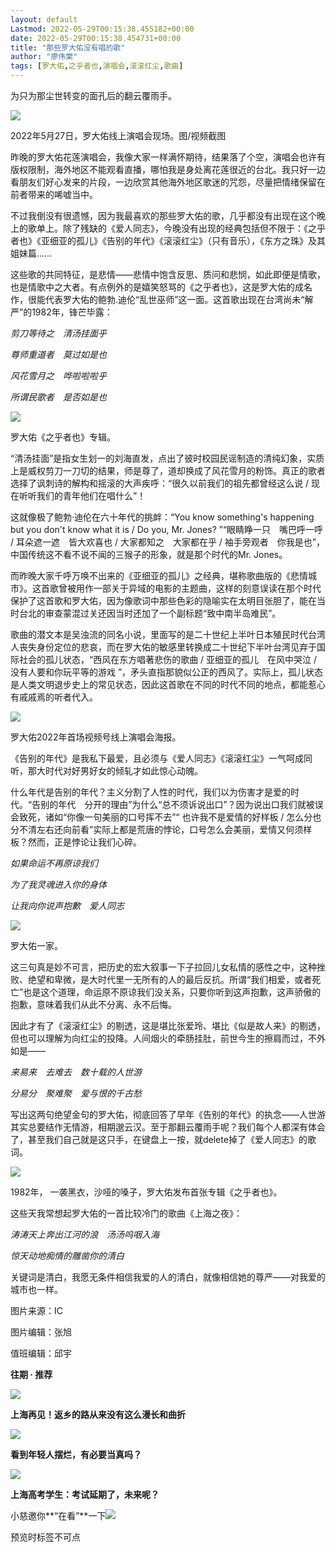 ```yaml
---
layout: default
Lastmod: 2022-05-29T00:15:38.455182+00:00
date: 2022-05-29T00:15:38.454731+00:00
title: "那些罗大佑没有唱的歌"
author: "廖伟棠"
tags: [罗大佑,之乎者也,演唱会,滚滚红尘,歌曲]
---
```


为只为那尘世转变的面孔后的翻云覆雨手。

![](https://images.weserv.nl/?url=https%3A//mmbiz.qpic.cn/mmbiz_jpg/VGSensn6AX2DMVeRxojGZJ5iamhHHBR1VQlHdgedibsKiaiboXiaoCU8sfbYJPL0aYlHqxBvh1aIMVxB6M5xpkD1Rmw/640%3Fwx_fmt%3Djpeg)

2022年5月27日，罗大佑线上演唱会现场。图/视频截图

  

昨晚的罗大佑花莲演唱会，我像大家一样满怀期待，结果落了个空，演唱会也许有版权限制，海外地区不能观看直播，哪怕我是身处离花莲很近的台北。我只好一边看朋友们好心发来的片段，一边欣赏其他海外地区歌迷的咒怨，尽量把情绪保留在前者带来的唏嘘当中。  

  

不过我倒没有很遗憾，因为我最喜欢的那些罗大佑的歌，几乎都没有出现在这个晚上的歌单上。除了残缺的《爱人同志》，今晚没有出现的经典包括但不限于：《之乎者也》《亚细亚的孤儿》《告别的年代》《滚滚红尘》（只有音乐），《东方之珠》及其姐妹篇……

  

这些歌的共同特征，是悲情——悲情中饱含反思、质问和悲悯，如此即便是情歌，也是情歌中之大者。有点例外的是嬉笑怒骂的《之乎者也》，这是罗大佑的成名作，很能代表罗大佑的鲍勃.迪伦“乱世巫师”这一面。这首歌出现在台湾尚未“解严”的1982年，锋芒毕露：

  

_剪刀等待之　清汤挂面乎_

_尊师重道者　莫过如是也_

_风花雪月之　哗啦啦啦乎_

_所谓民歌者　是否如是也_

  

![](https://images.weserv.nl/?url=https%3A//mmbiz.qpic.cn/mmbiz_jpg/VGSensn6AX2DMVeRxojGZJ5iamhHHBR1V5IcTAfyibUezUfhHEneic4lJiazeWqgcvNW72gMy0Yqfd8QDqbveHmAUg/640%3Fwx_fmt%3Djpeg)

罗大佑《之乎者也》专辑。  

  

“清汤挂面”是指女生划一的刘海直发，点出了彼时校园民谣制造的清纯幻象，实质上是威权剪刀一刀切的结果，师是尊了，道却换成了风花雪月的粉饰。真正的歌者选择了讽刺诗的解构和摇滚的大声疾呼：“很久以前我们的祖先都曾经这么说 / 现在听听我们的青年他们在唱什么”！

  

这就像极了鲍勃·迪伦在六十年代的挑衅：“You know something's happening but you don't know what it is / Do you, Mr. Jones? ”“眼睛睁一只　嘴巴呼一呼 / 耳朵遮一遮　皆大欢喜也 / 大家都知之　大家都在乎 / 袖手旁观者　你我是也”，中国传统这不看不说不闻的三猴子的形象，就是那个时代的Mr. Jones。

  

而昨晚大家千呼万唤不出来的《亚细亚的孤儿》之经典，堪称歌曲版的《悲情城市》。这首歌曾被用作一部关于异域的电影的主题曲，这样的刻意误读在那个时代保护了这首歌和罗大佑，因为像歌词中那些色彩的隐喻实在太明目张胆了，能在当时台北的审查蒙混过关还因当时还加了一个副标题“致中南半岛难民”。

  

歌曲的潜文本是吴浊流的同名小说，里面写的是二十世纪上半叶日本殖民时代台湾人丧失身份定位的悲哀，而在罗大佑的敏感里转换成二十世纪下半叶台湾见弃于国际社会的孤儿状态，“西风在东方唱著悲伤的歌曲 / 亚细亚的孤儿　在风中哭泣 / 没有人要和你玩平等的游戏 ”，矛头直指那貌似公正的西风了。实际上，孤儿状态是人类文明退步史上的常见状态，因此这首歌在不同的时代不同的地点，都能惹心有戚戚焉的听者代入。

  

![](https://images.weserv.nl/?url=https%3A//mmbiz.qpic.cn/mmbiz_jpg/VGSensn6AX2DMVeRxojGZJ5iamhHHBR1VpOQcvnQ97GsPpcxXLyMZAW8ECbLfGWmo4pFl78rht6YYsY4R7qgmJA/640%3Fwx_fmt%3Djpeg)

罗大佑2022年首场视频号线上演唱会海报。

  

《告别的年代》是我私下最爱，且必须与《爱人同志》《滚滚红尘》一气呵成同听，那大时代对好男好女的倾轧才如此惊心动魄。

  

什么年代是告别的年代？主义分割了人性的时代，我们以为伤害才是爱的时代。“告别的年代　分开的理由”为什么“总不须诉说出口”？因为说出口我们就被误会致死，诸如“你像一句美丽的口号挥不去”“ 也许我不是爱情的好样板 / 怎么分也分不清左右还向前看”实际上都是荒唐的悖论，口号怎么会美丽，爱情又何须样板？然而，正是悖论让我们心碎。

  

_如果命运不再原谅我们_

_为了我灵魂进入你的身体_

_让我向你说声抱歉　爱人同志_

  

![](https://images.weserv.nl/?url=https%3A//mmbiz.qpic.cn/mmbiz_jpg/VGSensn6AX2DMVeRxojGZJ5iamhHHBR1V4XHa0TicpctBx94zDrawliayKghIBVicIx2gSGpUiaPwMyxiaLq9S2oiaIVg/640%3Fwx_fmt%3Djpeg)

罗大佑一家。  

  

这三句真是妙不可言，把历史的宏大叙事一下子拉回儿女私情的感性之中，这种挫败、绝望和卑微，是大时代里一无所有的人的最后反抗。所谓“我们相爱，或者死亡”也是这个道理，命运原不原谅我们没关系，只要你听到这声抱歉，这声骄傲的抱歉，意味着我们从此不分离、永不后悔。

  

因此才有了《滚滚红尘》的剔透，这是堪比张爱玲、堪比《似是故人来》的剔透，但也可以理解为向红尘的投降。人间烟火的牵肠挂肚，前世今生的擦肩而过，不外如是——

  

_来易来　去难去　数十载的人世游_

_分易分　聚难聚　爱与恨的千古愁_

  

写出这两句绝望金句的罗大佑，彻底回答了早年《告别的年代》的执念——人世游其实总要结作无情游，相期邈云汉。至于那翻云覆雨手呢？我们每个人都深有体会了，甚至我们自己就是这只手，在键盘上一按，就delete掉了《爱人同志》的歌词。

  

![](https://images.weserv.nl/?url=https%3A//mmbiz.qpic.cn/mmbiz_jpg/VGSensn6AX2DMVeRxojGZJ5iamhHHBR1V89nTIJbQfGrZ7stiakicFAStFdGKgWhEwwcpwq2BDybulReR1qPySZhA/640%3Fwx_fmt%3Djpeg)

1982年， 一袭黑衣，沙哑的嗓子，罗大佑发布首张专辑《之乎者也》。

  

这些天我常想起罗大佑的一首比较冷门的歌曲《上海之夜》：

  

_涛涛天上奔出江河的浪　汤汤呜咽入海_

_惊天动地痴情的雕凿你的清白_

关键词是清白，我愿无条件相信我爱的人的清白，就像相信她的尊严——对我爱的城市也一样。

  

图片来源：IC

图片编辑：张旭

值班编辑：邱宇

  

  

**往期 · 推荐**

[![](https://images.weserv.nl/?url=https%3A//mmbiz.qpic.cn/mmbiz_jpg/VGSensn6AX3cCC83jzXjibLjlM8cpzL7lcshne8135fibNUwYNMShiaCk0dE3CRibVu9H0Q8Iibvl40Ma3tHSic8E1Nw/640%3Fwx_fmt%3Djpeg)](http://mp.weixin.qq.com/s?__biz=Mzg2OTU1OTU3MA==&mid=2247511925&idx=1&sn=897a80980e7316331f5bbcf0c27dd046&chksm=ce99d308f9ee5a1e10e1e2e29bf2e87015aedf6d6c0d16d63f4a9f6eb4221636ac576c9ac411&scene=21#wechat_redirect)

**上海再见！返乡的路从来没有这么漫长和曲折**

[![](https://images.weserv.nl/?url=https%3A//mmbiz.qpic.cn/mmbiz_jpg/VGSensn6AX2RMRjEPP0pjlOdLQNibJVBmsIORICZLg8562BJolhGggn8HaKFlZCZSQicic0fBMMq59Pz4hKAxicpvg/640%3Fwx_fmt%3Djpeg)](http://mp.weixin.qq.com/s?__biz=Mzg2OTU1OTU3MA==&mid=2247511787&idx=1&sn=909d9a28022778e18c95e7c0530c50b1&chksm=ce99d296f9ee5b80458183dfe3cd669cca594e76a83b8e11dc743364f4bd83d8f9dab1272484&scene=21#wechat_redirect)

**看到年轻人摆烂，有必要当真吗？**

[![](https://images.weserv.nl/?url=https%3A//mmbiz.qpic.cn/mmbiz_jpg/VGSensn6AX3PgMTfXiaUOBz6KrGrNgkDicJ5b9uly2ia6ov1q3ml97iaGRwDWYnhbMBMkibZY69RFvpv92TvO8dDAOw/640%3Fwx_fmt%3Djpeg)](http://mp.weixin.qq.com/s?__biz=Mzg2OTU1OTU3MA==&mid=2247511747&idx=1&sn=64682ffb1ce2a99ec361ea89efe4ed40&chksm=ce99d2bef9ee5ba853e9acf3a57514910cc4894184d90dbe4f9701ea7631061dbc3727fe80b8&scene=21#wechat_redirect)

**上海高考学生：考试延期了，未来呢？**

小慈邀你**“在看”**一下![](https://images.weserv.nl/?url=https%3A//mmbiz.qpic.cn/mmbiz_png/VGSensn6AX28JYqYQLW6dpBfLXRyqQXmKAfibdNFibF7UURaVAHfsibzVW8R2iaITibAeLZtJtIXEHwjbNzKlJOK5fQ/640%3Fwx_fmt%3Dpng)

预览时标签不可点

